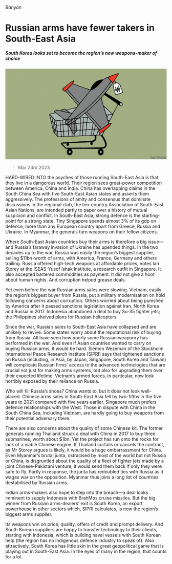 ###### Banyan

# Russian arms have fewer takers in South-East Asia 

##### South Korea looks set to become the region’s new weapons-maker of choice 

![image](images/20230325_ASD001.jpg) 

> Mar 23rd 2023 

HARD-WIRED INTO the psyches of those running South-East Asia is that they live in a dangerous world. Their region sees great-power competition between America, China and India. China has overlapping claims in the South China Sea with five South-East Asian states and asserts them aggressively. The professions of amity and consensus that dominate discussions in the regional club, the ten-country Association of South-East Asian Nations, are intended partly to paper over a history of mutual suspicion and conflict. In South-East Asia, strong defence is the starting-point for a strong state. Tiny Singapore spends almost 3% of its gdp on defence, more than any European country apart from Greece, Russia and Ukraine. In Myanmar, the generals turn weapons on their fellow citizens.

Where South-East Asian countries buy their arms is therefore a big issue—and Russia’s faraway invasion of Ukraine has upended things. In the two decades up to the war, Russia was easily the region’s biggest supplier, selling $11bn-worth of arms, with America, France, Germany and others trailing. Russia offered high-tech weapons at affordable prices, notes Ian Storey at the ISEAS-Yusof Ishak Institute, a research outfit in Singapore. It also accepted bartered commodities as payment. It did not give a hoot about human rights. And corruption helped grease deals.

Yet even before the war Russian arms sales were slowing. Vietnam, easily the region’s biggest buyer from Russia, put a military modernisation on hold following concerns about corruption. Others worried about being punished by America after it passed sanctions legislation against Iran, North Korea and Russia in 2017. Indonesia abandoned a deal to buy Su-35 fighter jets; the Philippines shelved plans for Russian helicopters.

Since the war, Russia’s sales to South-East Asia have collapsed and are unlikely to revive. Some states worry about the reputational risk of buying from Russia. All have seen how poorly some Russian weaponry has performed in the war. And even if Asian countries wanted to carry on buying Russian arms, it would be hard. Siemon Wezeman of the Stockholm International Peace Research Institute (SIPRI) says that tightened sanctions on Russia (including, in Asia, by Japan, Singapore, South Korea and Taiwan) will complicate Russian firms’ access to the advanced technologies that are crucial not just for making arms systems, but also for upgrading them over their expected lifetime. Vietnam’s armed forces, in particular, now look horribly exposed by their reliance on Russia.

Who will fill Russia’s shoes? China wants to, but it does not look well-placed. Chinese arms sales in South-East Asia fell by two-fifths in the five years to 2021 compared with five years earlier. Singapore much prefers defence relationships with the West. Those in dispute with China in the South China Sea, including Vietnam, are hardly going to buy weapons from their potential adversary there.

There are also concerns about the quality of some Chinese kit. The former generals running Thailand struck a deal with China in 2017 to buy three submarines, worth about $1bn. Yet the project has run onto the rocks for lack of a viable Chinese engine. If Thailand curtails or cancels the contract, as Mr Storey argues is likely, it would be a huge embarrassment for China. Even Myanmar’s brutal junta, ostracised by most of the world but not Russia or China, is disgruntled about the quality of a fleet of fighter jets made by a joint Chinese-Pakistani venture; it would send them back if only they were safe to fly. Partly in response, the junta has redoubled ties with Russia as it wages war on the opposition. Myanmar thus joins a long list of countries destabilised by Russian arms.

Indian arms-makers also hope to step into the breach—a deal looks imminent to supply Indonesia with BrahMos cruise missiles. But the big winner from Russian arms-dealers’ exit is South Korea, an export powerhouse in other sectors which, SIPRI calculates, is now the region’s biggest arms supplier. 

Its weapons win on price, quality, offers of credit and prompt delivery. And South Korean suppliers are happy to transfer technology to their clients, starting with Indonesia, which is building naval vessels with South Korean help (the region has no indigenous defence industry to speak of). Also attractively, South Korea has little skin in the great geopolitical game that is playing out in South-East Asia. In the eyes of many in the region, that counts for a lot. 






